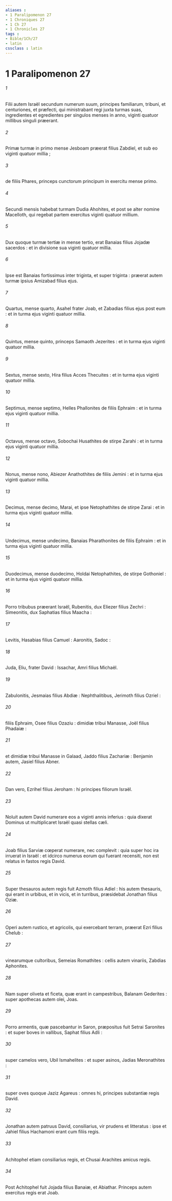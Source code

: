 ```yaml
---
aliases : 
- 1 Paralipomenon 27
- 1 Chroniques 27
- 1 Ch 27
- 1 Chronicles 27
tags : 
- Bible/1Ch/27
- latin
cssclass : latin
---
```


# 1 Paralipomenon 27

###### 1
Filii autem Israël secundum numerum suum, principes familiarum, tribuni, et centuriones, et præfecti, qui ministrabant regi juxta turmas suas, ingredientes et egredientes per singulos menses in anno, viginti quatuor millibus singuli præerant.
###### 2
Primæ turmæ in primo mense Jesboam præerat filius Zabdiel, et sub eo viginti quatuor millia ;
###### 3
de filiis Phares, princeps cunctorum principum in exercitu mense primo.
###### 4
Secundi mensis habebat turmam Dudia Ahohites, et post se alter nomine Macelloth, qui regebat partem exercitus viginti quatuor millium.
###### 5
Dux quoque turmæ tertiæ in mense tertio, erat Banaias filius Jojadæ sacerdos : et in divisione sua viginti quatuor millia.
###### 6
Ipse est Banaias fortissimus inter triginta, et super triginta : præerat autem turmæ ipsius Amizabad filius ejus.
###### 7
Quartus, mense quarto, Asahel frater Joab, et Zabadias filius ejus post eum : et in turma ejus viginti quatuor millia.
###### 8
Quintus, mense quinto, princeps Samaoth Jezerites : et in turma ejus viginti quatuor millia.
###### 9
Sextus, mense sexto, Hira filius Acces Thecuites : et in turma ejus viginti quatuor millia.
###### 10
Septimus, mense septimo, Helles Phallonites de filiis Ephraim : et in turma ejus viginti quatuor millia.
###### 11
Octavus, mense octavo, Sobochai Husathites de stirpe Zarahi : et in turma ejus viginti quatuor millia.
###### 12
Nonus, mense nono, Abiezer Anathothites de filiis Jemini : et in turma ejus viginti quatuor millia.
###### 13
Decimus, mense decimo, Marai, et ipse Netophathites de stirpe Zarai : et in turma ejus viginti quatuor millia.
###### 14
Undecimus, mense undecimo, Banaias Pharathonites de filiis Ephraim : et in turma ejus viginti quatuor millia.
###### 15
Duodecimus, mense duodecimo, Holdai Netophathites, de stirpe Gothoniel : et in turma ejus viginti quatuor millia.
###### 16
Porro tribubus præerant Israël, Rubenitis, dux Eliezer filius Zechri : Simeonitis, dux Saphatias filius Maacha :
###### 17
Levitis, Hasabias filius Camuel : Aaronitis, Sadoc :
###### 18
Juda, Eliu, frater David : Issachar, Amri filius Michaël.
###### 19
Zabulonitis, Jesmaias filius Abdiæ : Nephthalitibus, Jerimoth filius Ozriel :
###### 20
filiis Ephraim, Osee filius Ozaziu : dimidiæ tribui Manasse, Joël filius Phadaiæ :
###### 21
et dimidiæ tribui Manasse in Galaad, Jaddo filius Zachariæ : Benjamin autem, Jasiel filius Abner.
###### 22
Dan vero, Ezrihel filius Jeroham : hi principes filiorum Israël.
###### 23
Noluit autem David numerare eos a viginti annis inferius : quia dixerat Dominus ut multiplicaret Israël quasi stellas cæli.
###### 24
Joab filius Sarviæ cœperat numerare, nec complevit : quia super hoc ira irruerat in Israël : et idcirco numerus eorum qui fuerant recensiti, non est relatus in fastos regis David.
###### 25
Super thesauros autem regis fuit Azmoth filius Adiel : his autem thesauris, qui erant in urbibus, et in vicis, et in turribus, præsidebat Jonathan filius Oziæ.
###### 26
Operi autem rustico, et agricolis, qui exercebant terram, præerat Ezri filius Chelub :
###### 27
vinearumque cultoribus, Semeias Romathites : cellis autem vinariis, Zabdias Aphonites.
###### 28
Nam super oliveta et ficeta, quæ erant in campestribus, Balanam Gederites : super apothecas autem olei, Joas.
###### 29
Porro armentis, quæ pascebantur in Saron, præpositus fuit Setrai Saronites : et super boves in vallibus, Saphat filius Adli :
###### 30
super camelos vero, Ubil Ismahelites : et super asinos, Jadias Meronathites :
###### 31
super oves quoque Jaziz Agareus : omnes hi, principes substantiæ regis David.
###### 32
Jonathan autem patruus David, consiliarius, vir prudens et litteratus : ipse et Jahiel filius Hachamoni erant cum filiis regis.
###### 33
Achitophel etiam consiliarius regis, et Chusai Arachites amicus regis.
###### 34
Post Achitophel fuit Jojada filius Banaiæ, et Abiathar. Princeps autem exercitus regis erat Joab.
